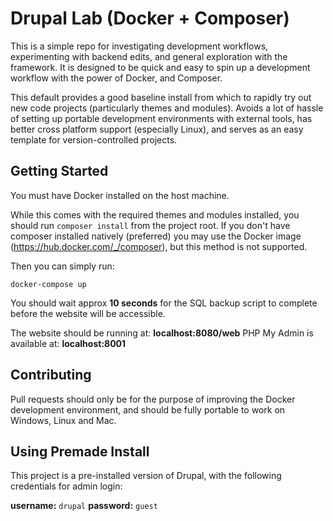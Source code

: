 # Drupal Lab (Docker + Composer)

This is a simple repo for investigating development workflows, experimenting with backend edits, and general exploration with the framework. It is designed to be quick and easy to spin up a development workflow with the power of Docker, and Composer.

This default provides a good baseline install from which to rapidly try out new code projects (particularly themes and modules). Avoids a lot of hassle of setting up portable development environments with external tools, has better cross platform support (especially Linux), and serves as an easy template for version-controlled projects.

## Getting Started

You must have Docker installed on the host machine.

While this comes with the required themes and modules installed, you should run `composer install` from the project root. 
If you don't have composer installed natively (preferred) you may use the Docker image (https://hub.docker.com/_/composer), but this method is not supported.

Then you can simply run:

`docker-compose up`

You should wait approx **10 seconds** for the SQL backup script to complete before the website will be accessible.

The website should be running at: **localhost:8080/web**
PHP My Admin is available at: **localhost:8001**


## Contributing

Pull requests should only be for the purpose of improving the Docker development environment, and should be fully portable to work on Windows, Linux and Mac.

## Using Premade Install

This project is a pre-installed version of Drupal, with the following credentials for admin login:

**username:** `drupal` **password:** `guest`
